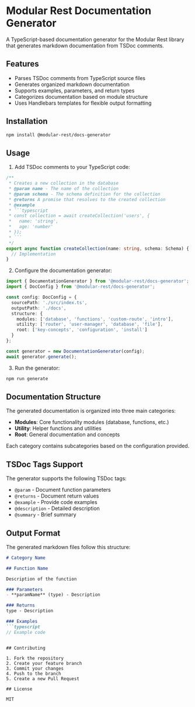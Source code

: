 # Modular Rest Documentation Generator

A TypeScript-based documentation generator for the Modular Rest library that generates markdown documentation from TSDoc comments.

## Features

- Parses TSDoc comments from TypeScript source files
- Generates organized markdown documentation
- Supports examples, parameters, and return types
- Categorizes documentation based on module structure
- Uses Handlebars templates for flexible output formatting

## Installation

```bash
npm install @modular-rest/docs-generator
```

## Usage

1. Add TSDoc comments to your TypeScript code:

```typescript
/**
 * Creates a new collection in the database
 * @param name - The name of the collection
 * @param schema - The schema definition for the collection
 * @returns A promise that resolves to the created collection
 * @example
 * ```typescript
 * const collection = await createCollection('users', {
 *   name: 'string',
 *   age: 'number'
 * });
 * ```
 */
export async function createCollection(name: string, schema: Schema) {
  // Implementation
}
```

2. Configure the documentation generator:

```typescript
import { DocumentationGenerator } from '@modular-rest/docs-generator';
import { DocConfig } from '@modular-rest/docs-generator';

const config: DocConfig = {
  sourcePath: './src/index.ts',
  outputPath: './docs',
  structure: {
    modules: ['database', 'functions', 'custom-route', 'intro'],
    utility: ['router', 'user-manager', 'database', 'file'],
    root: ['key-concepts', 'configuration', 'install']
  }
};

const generator = new DocumentationGenerator(config);
await generator.generate();
```

3. Run the generator:

```bash
npm run generate
```

## Documentation Structure

The generated documentation is organized into three main categories:

- **Modules**: Core functionality modules (database, functions, etc.)
- **Utility**: Helper functions and utilities
- **Root**: General documentation and concepts

Each category contains subcategories based on the configuration provided.

## TSDoc Tags Support

The generator supports the following TSDoc tags:

- `@param` - Document function parameters
- `@returns` - Document return values
- `@example` - Provide code examples
- `@description` - Detailed description
- `@summary` - Brief summary

## Output Format

The generated markdown files follow this structure:

```markdown
# Category Name

## Function Name

Description of the function

### Parameters
- **paramName** (type) - Description

### Returns
type - Description

### Examples
```typescript
// Example code
```
```

## Contributing

1. Fork the repository
2. Create your feature branch
3. Commit your changes
4. Push to the branch
5. Create a new Pull Request

## License

MIT 